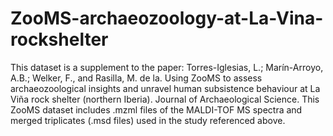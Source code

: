 # ZooMS-archaeozoology-at-La-Vina-rockshelter
This dataset is a supplement to the paper:
Torres-Iglesias, L.; Marín-Arroyo, A.B.; Welker, F., and Rasilla, M. de la. Using ZooMS to assess archaeozoological insights and unravel human subsistence behaviour at La Viña rock shelter (northern Iberia). Journal of Archaeological Science.
This ZooMS dataset includes .mzml files of the MALDI-TOF MS spectra and merged triplicates (.msd files) used in the study referenced above.
